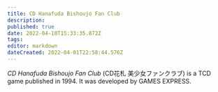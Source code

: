 ```yaml
---
title: CD Hanafuda Bishoujo Fan Club
description: 
published: true
date: 2022-04-10T15:33:35.872Z
tags: 
editor: markdown
dateCreated: 2022-04-01T22:58:44.576Z
---
```


_CD Hanafuda Bishoujo Fan Club_ (<span lang='ja'>CD花札 美少女ファンクラブ</span>) is a TCD game published in 1994.
It was developed by GAMES EXPRESS.
